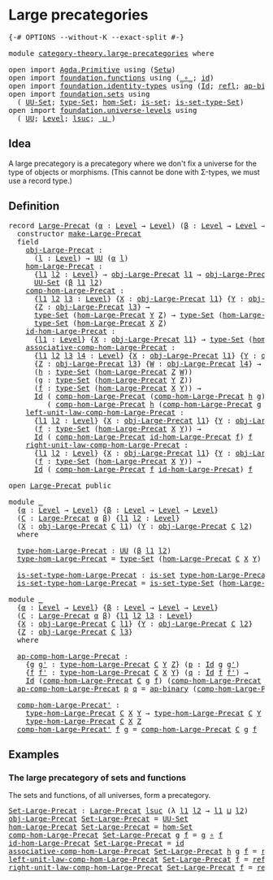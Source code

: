 # Large precategories

<pre class="Agda"><a id="32" class="Symbol">{-#</a> <a id="36" class="Keyword">OPTIONS</a> <a id="44" class="Pragma">--without-K</a> <a id="56" class="Pragma">--exact-split</a> <a id="70" class="Symbol">#-}</a>

<a id="75" class="Keyword">module</a> <a id="82" href="category-theory.large-precategories.html" class="Module">category-theory.large-precategories</a> <a id="118" class="Keyword">where</a>

<a id="125" class="Keyword">open</a> <a id="130" class="Keyword">import</a> <a id="137" href="Agda.Primitive.html" class="Module">Agda.Primitive</a> <a id="152" class="Keyword">using</a> <a id="158" class="Symbol">(</a><a id="159" href="Agda.Primitive.html#381" class="Primitive">Setω</a><a id="163" class="Symbol">)</a>
<a id="165" class="Keyword">open</a> <a id="170" class="Keyword">import</a> <a id="177" href="foundation.functions.html" class="Module">foundation.functions</a> <a id="198" class="Keyword">using</a> <a id="204" class="Symbol">(</a><a id="205" href="foundation-core.functions.html#407" class="Function Operator">_∘_</a><a id="208" class="Symbol">;</a> <a id="210" href="foundation-core.functions.html#309" class="Function">id</a><a id="212" class="Symbol">)</a>
<a id="214" class="Keyword">open</a> <a id="219" class="Keyword">import</a> <a id="226" href="foundation.identity-types.html" class="Module">foundation.identity-types</a> <a id="252" class="Keyword">using</a> <a id="258" class="Symbol">(</a><a id="259" href="foundation-core.identity-types.html#1754" class="Datatype">Id</a><a id="261" class="Symbol">;</a> <a id="263" href="foundation-core.identity-types.html#1807" class="InductiveConstructor">refl</a><a id="267" class="Symbol">;</a> <a id="269" href="foundation-core.identity-types.html#7437" class="Function">ap-binary</a><a id="278" class="Symbol">)</a>
<a id="280" class="Keyword">open</a> <a id="285" class="Keyword">import</a> <a id="292" href="foundation.sets.html" class="Module">foundation.sets</a> <a id="308" class="Keyword">using</a>
  <a id="316" class="Symbol">(</a> <a id="318" href="foundation-core.sets.html#1177" class="Function">UU-Set</a><a id="324" class="Symbol">;</a> <a id="326" href="foundation-core.sets.html#1291" class="Function">type-Set</a><a id="334" class="Symbol">;</a> <a id="336" href="foundation.sets.html#3908" class="Function">hom-Set</a><a id="343" class="Symbol">;</a> <a id="345" href="foundation-core.sets.html#1099" class="Function">is-set</a><a id="351" class="Symbol">;</a> <a id="353" href="foundation-core.sets.html#1342" class="Function">is-set-type-Set</a><a id="368" class="Symbol">)</a>
<a id="370" class="Keyword">open</a> <a id="375" class="Keyword">import</a> <a id="382" href="foundation.universe-levels.html" class="Module">foundation.universe-levels</a> <a id="409" class="Keyword">using</a>
  <a id="417" class="Symbol">(</a> <a id="419" href="foundation-core.universe-levels.html#222" class="Primitive">UU</a><a id="421" class="Symbol">;</a> <a id="423" href="Agda.Primitive.html#597" class="Postulate">Level</a><a id="428" class="Symbol">;</a> <a id="430" href="Agda.Primitive.html#780" class="Primitive">lsuc</a><a id="434" class="Symbol">;</a> <a id="436" href="Agda.Primitive.html#810" class="Primitive Operator">_⊔_</a><a id="439" class="Symbol">)</a>
</pre>
## Idea

A large precategory is a precategory where we don't fix a universe for the type of objects or morphisms. (This cannot be done with Σ-types, we must use a record type.)

## Definition

<pre class="Agda"><a id="647" class="Keyword">record</a> <a id="Large-Precat"></a><a id="654" href="category-theory.large-precategories.html#654" class="Record">Large-Precat</a> <a id="667" class="Symbol">(</a><a id="668" href="category-theory.large-precategories.html#668" class="Bound">α</a> <a id="670" class="Symbol">:</a> <a id="672" href="Agda.Primitive.html#597" class="Postulate">Level</a> <a id="678" class="Symbol">→</a> <a id="680" href="Agda.Primitive.html#597" class="Postulate">Level</a><a id="685" class="Symbol">)</a> <a id="687" class="Symbol">(</a><a id="688" href="category-theory.large-precategories.html#688" class="Bound">β</a> <a id="690" class="Symbol">:</a> <a id="692" href="Agda.Primitive.html#597" class="Postulate">Level</a> <a id="698" class="Symbol">→</a> <a id="700" href="Agda.Primitive.html#597" class="Postulate">Level</a> <a id="706" class="Symbol">→</a> <a id="708" href="Agda.Primitive.html#597" class="Postulate">Level</a><a id="713" class="Symbol">)</a> <a id="715" class="Symbol">:</a> <a id="717" href="Agda.Primitive.html#381" class="Primitive">Setω</a> <a id="722" class="Keyword">where</a>
  <a id="730" class="Keyword">constructor</a> <a id="make-Large-Precat"></a><a id="742" href="category-theory.large-precategories.html#742" class="InductiveConstructor">make-Large-Precat</a>
  <a id="762" class="Keyword">field</a>
    <a id="Large-Precat.obj-Large-Precat"></a><a id="772" href="category-theory.large-precategories.html#772" class="Field">obj-Large-Precat</a> <a id="789" class="Symbol">:</a>
      <a id="797" class="Symbol">(</a><a id="798" href="category-theory.large-precategories.html#798" class="Bound">l</a> <a id="800" class="Symbol">:</a> <a id="802" href="Agda.Primitive.html#597" class="Postulate">Level</a><a id="807" class="Symbol">)</a> <a id="809" class="Symbol">→</a> <a id="811" href="foundation-core.universe-levels.html#222" class="Primitive">UU</a> <a id="814" class="Symbol">(</a><a id="815" href="category-theory.large-precategories.html#668" class="Bound">α</a> <a id="817" href="category-theory.large-precategories.html#798" class="Bound">l</a><a id="818" class="Symbol">)</a>
    <a id="Large-Precat.hom-Large-Precat"></a><a id="824" href="category-theory.large-precategories.html#824" class="Field">hom-Large-Precat</a> <a id="841" class="Symbol">:</a>
      <a id="849" class="Symbol">{</a><a id="850" href="category-theory.large-precategories.html#850" class="Bound">l1</a> <a id="853" href="category-theory.large-precategories.html#853" class="Bound">l2</a> <a id="856" class="Symbol">:</a> <a id="858" href="Agda.Primitive.html#597" class="Postulate">Level</a><a id="863" class="Symbol">}</a> <a id="865" class="Symbol">→</a> <a id="867" href="category-theory.large-precategories.html#772" class="Field">obj-Large-Precat</a> <a id="884" href="category-theory.large-precategories.html#850" class="Bound">l1</a> <a id="887" class="Symbol">→</a> <a id="889" href="category-theory.large-precategories.html#772" class="Field">obj-Large-Precat</a> <a id="906" href="category-theory.large-precategories.html#853" class="Bound">l2</a> <a id="909" class="Symbol">→</a>
      <a id="917" href="foundation-core.sets.html#1177" class="Function">UU-Set</a> <a id="924" class="Symbol">(</a><a id="925" href="category-theory.large-precategories.html#688" class="Bound">β</a> <a id="927" href="category-theory.large-precategories.html#850" class="Bound">l1</a> <a id="930" href="category-theory.large-precategories.html#853" class="Bound">l2</a><a id="932" class="Symbol">)</a>
    <a id="Large-Precat.comp-hom-Large-Precat"></a><a id="938" href="category-theory.large-precategories.html#938" class="Field">comp-hom-Large-Precat</a> <a id="960" class="Symbol">:</a>
      <a id="968" class="Symbol">{</a><a id="969" href="category-theory.large-precategories.html#969" class="Bound">l1</a> <a id="972" href="category-theory.large-precategories.html#972" class="Bound">l2</a> <a id="975" href="category-theory.large-precategories.html#975" class="Bound">l3</a> <a id="978" class="Symbol">:</a> <a id="980" href="Agda.Primitive.html#597" class="Postulate">Level</a><a id="985" class="Symbol">}</a> <a id="987" class="Symbol">{</a><a id="988" href="category-theory.large-precategories.html#988" class="Bound">X</a> <a id="990" class="Symbol">:</a> <a id="992" href="category-theory.large-precategories.html#772" class="Field">obj-Large-Precat</a> <a id="1009" href="category-theory.large-precategories.html#969" class="Bound">l1</a><a id="1011" class="Symbol">}</a> <a id="1013" class="Symbol">{</a><a id="1014" href="category-theory.large-precategories.html#1014" class="Bound">Y</a> <a id="1016" class="Symbol">:</a> <a id="1018" href="category-theory.large-precategories.html#772" class="Field">obj-Large-Precat</a> <a id="1035" href="category-theory.large-precategories.html#972" class="Bound">l2</a><a id="1037" class="Symbol">}</a>
      <a id="1045" class="Symbol">{</a><a id="1046" href="category-theory.large-precategories.html#1046" class="Bound">Z</a> <a id="1048" class="Symbol">:</a> <a id="1050" href="category-theory.large-precategories.html#772" class="Field">obj-Large-Precat</a> <a id="1067" href="category-theory.large-precategories.html#975" class="Bound">l3</a><a id="1069" class="Symbol">}</a> <a id="1071" class="Symbol">→</a>
      <a id="1079" href="foundation-core.sets.html#1291" class="Function">type-Set</a> <a id="1088" class="Symbol">(</a><a id="1089" href="category-theory.large-precategories.html#824" class="Field">hom-Large-Precat</a> <a id="1106" href="category-theory.large-precategories.html#1014" class="Bound">Y</a> <a id="1108" href="category-theory.large-precategories.html#1046" class="Bound">Z</a><a id="1109" class="Symbol">)</a> <a id="1111" class="Symbol">→</a> <a id="1113" href="foundation-core.sets.html#1291" class="Function">type-Set</a> <a id="1122" class="Symbol">(</a><a id="1123" href="category-theory.large-precategories.html#824" class="Field">hom-Large-Precat</a> <a id="1140" href="category-theory.large-precategories.html#988" class="Bound">X</a> <a id="1142" href="category-theory.large-precategories.html#1014" class="Bound">Y</a><a id="1143" class="Symbol">)</a> <a id="1145" class="Symbol">→</a>
      <a id="1153" href="foundation-core.sets.html#1291" class="Function">type-Set</a> <a id="1162" class="Symbol">(</a><a id="1163" href="category-theory.large-precategories.html#824" class="Field">hom-Large-Precat</a> <a id="1180" href="category-theory.large-precategories.html#988" class="Bound">X</a> <a id="1182" href="category-theory.large-precategories.html#1046" class="Bound">Z</a><a id="1183" class="Symbol">)</a>
    <a id="Large-Precat.id-hom-Large-Precat"></a><a id="1189" href="category-theory.large-precategories.html#1189" class="Field">id-hom-Large-Precat</a> <a id="1209" class="Symbol">:</a>
      <a id="1217" class="Symbol">{</a><a id="1218" href="category-theory.large-precategories.html#1218" class="Bound">l1</a> <a id="1221" class="Symbol">:</a> <a id="1223" href="Agda.Primitive.html#597" class="Postulate">Level</a><a id="1228" class="Symbol">}</a> <a id="1230" class="Symbol">{</a><a id="1231" href="category-theory.large-precategories.html#1231" class="Bound">X</a> <a id="1233" class="Symbol">:</a> <a id="1235" href="category-theory.large-precategories.html#772" class="Field">obj-Large-Precat</a> <a id="1252" href="category-theory.large-precategories.html#1218" class="Bound">l1</a><a id="1254" class="Symbol">}</a> <a id="1256" class="Symbol">→</a> <a id="1258" href="foundation-core.sets.html#1291" class="Function">type-Set</a> <a id="1267" class="Symbol">(</a><a id="1268" href="category-theory.large-precategories.html#824" class="Field">hom-Large-Precat</a> <a id="1285" href="category-theory.large-precategories.html#1231" class="Bound">X</a> <a id="1287" href="category-theory.large-precategories.html#1231" class="Bound">X</a><a id="1288" class="Symbol">)</a>
    <a id="Large-Precat.associative-comp-hom-Large-Precat"></a><a id="1294" href="category-theory.large-precategories.html#1294" class="Field">associative-comp-hom-Large-Precat</a> <a id="1328" class="Symbol">:</a>
      <a id="1336" class="Symbol">{</a><a id="1337" href="category-theory.large-precategories.html#1337" class="Bound">l1</a> <a id="1340" href="category-theory.large-precategories.html#1340" class="Bound">l2</a> <a id="1343" href="category-theory.large-precategories.html#1343" class="Bound">l3</a> <a id="1346" href="category-theory.large-precategories.html#1346" class="Bound">l4</a> <a id="1349" class="Symbol">:</a> <a id="1351" href="Agda.Primitive.html#597" class="Postulate">Level</a><a id="1356" class="Symbol">}</a> <a id="1358" class="Symbol">{</a><a id="1359" href="category-theory.large-precategories.html#1359" class="Bound">X</a> <a id="1361" class="Symbol">:</a> <a id="1363" href="category-theory.large-precategories.html#772" class="Field">obj-Large-Precat</a> <a id="1380" href="category-theory.large-precategories.html#1337" class="Bound">l1</a><a id="1382" class="Symbol">}</a> <a id="1384" class="Symbol">{</a><a id="1385" href="category-theory.large-precategories.html#1385" class="Bound">Y</a> <a id="1387" class="Symbol">:</a> <a id="1389" href="category-theory.large-precategories.html#772" class="Field">obj-Large-Precat</a> <a id="1406" href="category-theory.large-precategories.html#1340" class="Bound">l2</a><a id="1408" class="Symbol">}</a>
      <a id="1416" class="Symbol">{</a><a id="1417" href="category-theory.large-precategories.html#1417" class="Bound">Z</a> <a id="1419" class="Symbol">:</a> <a id="1421" href="category-theory.large-precategories.html#772" class="Field">obj-Large-Precat</a> <a id="1438" href="category-theory.large-precategories.html#1343" class="Bound">l3</a><a id="1440" class="Symbol">}</a> <a id="1442" class="Symbol">{</a><a id="1443" href="category-theory.large-precategories.html#1443" class="Bound">W</a> <a id="1445" class="Symbol">:</a> <a id="1447" href="category-theory.large-precategories.html#772" class="Field">obj-Large-Precat</a> <a id="1464" href="category-theory.large-precategories.html#1346" class="Bound">l4</a><a id="1466" class="Symbol">}</a> <a id="1468" class="Symbol">→</a>
      <a id="1476" class="Symbol">(</a><a id="1477" href="category-theory.large-precategories.html#1477" class="Bound">h</a> <a id="1479" class="Symbol">:</a> <a id="1481" href="foundation-core.sets.html#1291" class="Function">type-Set</a> <a id="1490" class="Symbol">(</a><a id="1491" href="category-theory.large-precategories.html#824" class="Field">hom-Large-Precat</a> <a id="1508" href="category-theory.large-precategories.html#1417" class="Bound">Z</a> <a id="1510" href="category-theory.large-precategories.html#1443" class="Bound">W</a><a id="1511" class="Symbol">))</a>
      <a id="1520" class="Symbol">(</a><a id="1521" href="category-theory.large-precategories.html#1521" class="Bound">g</a> <a id="1523" class="Symbol">:</a> <a id="1525" href="foundation-core.sets.html#1291" class="Function">type-Set</a> <a id="1534" class="Symbol">(</a><a id="1535" href="category-theory.large-precategories.html#824" class="Field">hom-Large-Precat</a> <a id="1552" href="category-theory.large-precategories.html#1385" class="Bound">Y</a> <a id="1554" href="category-theory.large-precategories.html#1417" class="Bound">Z</a><a id="1555" class="Symbol">))</a>
      <a id="1564" class="Symbol">(</a><a id="1565" href="category-theory.large-precategories.html#1565" class="Bound">f</a> <a id="1567" class="Symbol">:</a> <a id="1569" href="foundation-core.sets.html#1291" class="Function">type-Set</a> <a id="1578" class="Symbol">(</a><a id="1579" href="category-theory.large-precategories.html#824" class="Field">hom-Large-Precat</a> <a id="1596" href="category-theory.large-precategories.html#1359" class="Bound">X</a> <a id="1598" href="category-theory.large-precategories.html#1385" class="Bound">Y</a><a id="1599" class="Symbol">))</a> <a id="1602" class="Symbol">→</a>
      <a id="1610" href="foundation-core.identity-types.html#1754" class="Datatype">Id</a> <a id="1613" class="Symbol">(</a> <a id="1615" href="category-theory.large-precategories.html#938" class="Field">comp-hom-Large-Precat</a> <a id="1637" class="Symbol">(</a><a id="1638" href="category-theory.large-precategories.html#938" class="Field">comp-hom-Large-Precat</a> <a id="1660" href="category-theory.large-precategories.html#1477" class="Bound">h</a> <a id="1662" href="category-theory.large-precategories.html#1521" class="Bound">g</a><a id="1663" class="Symbol">)</a> <a id="1665" href="category-theory.large-precategories.html#1565" class="Bound">f</a><a id="1666" class="Symbol">)</a>
         <a id="1677" class="Symbol">(</a> <a id="1679" href="category-theory.large-precategories.html#938" class="Field">comp-hom-Large-Precat</a> <a id="1701" href="category-theory.large-precategories.html#1477" class="Bound">h</a> <a id="1703" class="Symbol">(</a><a id="1704" href="category-theory.large-precategories.html#938" class="Field">comp-hom-Large-Precat</a> <a id="1726" href="category-theory.large-precategories.html#1521" class="Bound">g</a> <a id="1728" href="category-theory.large-precategories.html#1565" class="Bound">f</a><a id="1729" class="Symbol">))</a>
    <a id="Large-Precat.left-unit-law-comp-hom-Large-Precat"></a><a id="1736" href="category-theory.large-precategories.html#1736" class="Field">left-unit-law-comp-hom-Large-Precat</a> <a id="1772" class="Symbol">:</a>
      <a id="1780" class="Symbol">{</a><a id="1781" href="category-theory.large-precategories.html#1781" class="Bound">l1</a> <a id="1784" href="category-theory.large-precategories.html#1784" class="Bound">l2</a> <a id="1787" class="Symbol">:</a> <a id="1789" href="Agda.Primitive.html#597" class="Postulate">Level</a><a id="1794" class="Symbol">}</a> <a id="1796" class="Symbol">{</a><a id="1797" href="category-theory.large-precategories.html#1797" class="Bound">X</a> <a id="1799" class="Symbol">:</a> <a id="1801" href="category-theory.large-precategories.html#772" class="Field">obj-Large-Precat</a> <a id="1818" href="category-theory.large-precategories.html#1781" class="Bound">l1</a><a id="1820" class="Symbol">}</a> <a id="1822" class="Symbol">{</a><a id="1823" href="category-theory.large-precategories.html#1823" class="Bound">Y</a> <a id="1825" class="Symbol">:</a> <a id="1827" href="category-theory.large-precategories.html#772" class="Field">obj-Large-Precat</a> <a id="1844" href="category-theory.large-precategories.html#1784" class="Bound">l2</a><a id="1846" class="Symbol">}</a>
      <a id="1854" class="Symbol">(</a><a id="1855" href="category-theory.large-precategories.html#1855" class="Bound">f</a> <a id="1857" class="Symbol">:</a> <a id="1859" href="foundation-core.sets.html#1291" class="Function">type-Set</a> <a id="1868" class="Symbol">(</a><a id="1869" href="category-theory.large-precategories.html#824" class="Field">hom-Large-Precat</a> <a id="1886" href="category-theory.large-precategories.html#1797" class="Bound">X</a> <a id="1888" href="category-theory.large-precategories.html#1823" class="Bound">Y</a><a id="1889" class="Symbol">))</a> <a id="1892" class="Symbol">→</a>
      <a id="1900" href="foundation-core.identity-types.html#1754" class="Datatype">Id</a> <a id="1903" class="Symbol">(</a> <a id="1905" href="category-theory.large-precategories.html#938" class="Field">comp-hom-Large-Precat</a> <a id="1927" href="category-theory.large-precategories.html#1189" class="Field">id-hom-Large-Precat</a> <a id="1947" href="category-theory.large-precategories.html#1855" class="Bound">f</a><a id="1948" class="Symbol">)</a> <a id="1950" href="category-theory.large-precategories.html#1855" class="Bound">f</a>
    <a id="Large-Precat.right-unit-law-comp-hom-Large-Precat"></a><a id="1956" href="category-theory.large-precategories.html#1956" class="Field">right-unit-law-comp-hom-Large-Precat</a> <a id="1993" class="Symbol">:</a>
      <a id="2001" class="Symbol">{</a><a id="2002" href="category-theory.large-precategories.html#2002" class="Bound">l1</a> <a id="2005" href="category-theory.large-precategories.html#2005" class="Bound">l2</a> <a id="2008" class="Symbol">:</a> <a id="2010" href="Agda.Primitive.html#597" class="Postulate">Level</a><a id="2015" class="Symbol">}</a> <a id="2017" class="Symbol">{</a><a id="2018" href="category-theory.large-precategories.html#2018" class="Bound">X</a> <a id="2020" class="Symbol">:</a> <a id="2022" href="category-theory.large-precategories.html#772" class="Field">obj-Large-Precat</a> <a id="2039" href="category-theory.large-precategories.html#2002" class="Bound">l1</a><a id="2041" class="Symbol">}</a> <a id="2043" class="Symbol">{</a><a id="2044" href="category-theory.large-precategories.html#2044" class="Bound">Y</a> <a id="2046" class="Symbol">:</a> <a id="2048" href="category-theory.large-precategories.html#772" class="Field">obj-Large-Precat</a> <a id="2065" href="category-theory.large-precategories.html#2005" class="Bound">l2</a><a id="2067" class="Symbol">}</a>
      <a id="2075" class="Symbol">(</a><a id="2076" href="category-theory.large-precategories.html#2076" class="Bound">f</a> <a id="2078" class="Symbol">:</a> <a id="2080" href="foundation-core.sets.html#1291" class="Function">type-Set</a> <a id="2089" class="Symbol">(</a><a id="2090" href="category-theory.large-precategories.html#824" class="Field">hom-Large-Precat</a> <a id="2107" href="category-theory.large-precategories.html#2018" class="Bound">X</a> <a id="2109" href="category-theory.large-precategories.html#2044" class="Bound">Y</a><a id="2110" class="Symbol">))</a> <a id="2113" class="Symbol">→</a>
      <a id="2121" href="foundation-core.identity-types.html#1754" class="Datatype">Id</a> <a id="2124" class="Symbol">(</a> <a id="2126" href="category-theory.large-precategories.html#938" class="Field">comp-hom-Large-Precat</a> <a id="2148" href="category-theory.large-precategories.html#2076" class="Bound">f</a> <a id="2150" href="category-theory.large-precategories.html#1189" class="Field">id-hom-Large-Precat</a><a id="2169" class="Symbol">)</a> <a id="2171" href="category-theory.large-precategories.html#2076" class="Bound">f</a>

<a id="2174" class="Keyword">open</a> <a id="2179" href="category-theory.large-precategories.html#654" class="Module">Large-Precat</a> <a id="2192" class="Keyword">public</a>

<a id="2200" class="Keyword">module</a> <a id="2207" href="category-theory.large-precategories.html#2207" class="Module">_</a>
  <a id="2211" class="Symbol">{</a><a id="2212" href="category-theory.large-precategories.html#2212" class="Bound">α</a> <a id="2214" class="Symbol">:</a> <a id="2216" href="Agda.Primitive.html#597" class="Postulate">Level</a> <a id="2222" class="Symbol">→</a> <a id="2224" href="Agda.Primitive.html#597" class="Postulate">Level</a><a id="2229" class="Symbol">}</a> <a id="2231" class="Symbol">{</a><a id="2232" href="category-theory.large-precategories.html#2232" class="Bound">β</a> <a id="2234" class="Symbol">:</a> <a id="2236" href="Agda.Primitive.html#597" class="Postulate">Level</a> <a id="2242" class="Symbol">→</a> <a id="2244" href="Agda.Primitive.html#597" class="Postulate">Level</a> <a id="2250" class="Symbol">→</a> <a id="2252" href="Agda.Primitive.html#597" class="Postulate">Level</a><a id="2257" class="Symbol">}</a>
  <a id="2261" class="Symbol">(</a><a id="2262" href="category-theory.large-precategories.html#2262" class="Bound">C</a> <a id="2264" class="Symbol">:</a> <a id="2266" href="category-theory.large-precategories.html#654" class="Record">Large-Precat</a> <a id="2279" href="category-theory.large-precategories.html#2212" class="Bound">α</a> <a id="2281" href="category-theory.large-precategories.html#2232" class="Bound">β</a><a id="2282" class="Symbol">)</a> <a id="2284" class="Symbol">{</a><a id="2285" href="category-theory.large-precategories.html#2285" class="Bound">l1</a> <a id="2288" href="category-theory.large-precategories.html#2288" class="Bound">l2</a> <a id="2291" class="Symbol">:</a> <a id="2293" href="Agda.Primitive.html#597" class="Postulate">Level</a><a id="2298" class="Symbol">}</a>
  <a id="2302" class="Symbol">(</a><a id="2303" href="category-theory.large-precategories.html#2303" class="Bound">X</a> <a id="2305" class="Symbol">:</a> <a id="2307" href="category-theory.large-precategories.html#772" class="Field">obj-Large-Precat</a> <a id="2324" href="category-theory.large-precategories.html#2262" class="Bound">C</a> <a id="2326" href="category-theory.large-precategories.html#2285" class="Bound">l1</a><a id="2328" class="Symbol">)</a> <a id="2330" class="Symbol">(</a><a id="2331" href="category-theory.large-precategories.html#2331" class="Bound">Y</a> <a id="2333" class="Symbol">:</a> <a id="2335" href="category-theory.large-precategories.html#772" class="Field">obj-Large-Precat</a> <a id="2352" href="category-theory.large-precategories.html#2262" class="Bound">C</a> <a id="2354" href="category-theory.large-precategories.html#2288" class="Bound">l2</a><a id="2356" class="Symbol">)</a>
  <a id="2360" class="Keyword">where</a>

  <a id="2369" href="category-theory.large-precategories.html#2369" class="Function">type-hom-Large-Precat</a> <a id="2391" class="Symbol">:</a> <a id="2393" href="foundation-core.universe-levels.html#222" class="Primitive">UU</a> <a id="2396" class="Symbol">(</a><a id="2397" href="category-theory.large-precategories.html#2232" class="Bound">β</a> <a id="2399" href="category-theory.large-precategories.html#2285" class="Bound">l1</a> <a id="2402" href="category-theory.large-precategories.html#2288" class="Bound">l2</a><a id="2404" class="Symbol">)</a>
  <a id="2408" href="category-theory.large-precategories.html#2369" class="Function">type-hom-Large-Precat</a> <a id="2430" class="Symbol">=</a> <a id="2432" href="foundation-core.sets.html#1291" class="Function">type-Set</a> <a id="2441" class="Symbol">(</a><a id="2442" href="category-theory.large-precategories.html#824" class="Field">hom-Large-Precat</a> <a id="2459" href="category-theory.large-precategories.html#2262" class="Bound">C</a> <a id="2461" href="category-theory.large-precategories.html#2303" class="Bound">X</a> <a id="2463" href="category-theory.large-precategories.html#2331" class="Bound">Y</a><a id="2464" class="Symbol">)</a>

  <a id="2469" href="category-theory.large-precategories.html#2469" class="Function">is-set-type-hom-Large-Precat</a> <a id="2498" class="Symbol">:</a> <a id="2500" href="foundation-core.sets.html#1099" class="Function">is-set</a> <a id="2507" href="category-theory.large-precategories.html#2369" class="Function">type-hom-Large-Precat</a>
  <a id="2531" href="category-theory.large-precategories.html#2469" class="Function">is-set-type-hom-Large-Precat</a> <a id="2560" class="Symbol">=</a> <a id="2562" href="foundation-core.sets.html#1342" class="Function">is-set-type-Set</a> <a id="2578" class="Symbol">(</a><a id="2579" href="category-theory.large-precategories.html#824" class="Field">hom-Large-Precat</a> <a id="2596" href="category-theory.large-precategories.html#2262" class="Bound">C</a> <a id="2598" href="category-theory.large-precategories.html#2303" class="Bound">X</a> <a id="2600" href="category-theory.large-precategories.html#2331" class="Bound">Y</a><a id="2601" class="Symbol">)</a>

<a id="2604" class="Keyword">module</a> <a id="2611" href="category-theory.large-precategories.html#2611" class="Module">_</a>
  <a id="2615" class="Symbol">{</a><a id="2616" href="category-theory.large-precategories.html#2616" class="Bound">α</a> <a id="2618" class="Symbol">:</a> <a id="2620" href="Agda.Primitive.html#597" class="Postulate">Level</a> <a id="2626" class="Symbol">→</a> <a id="2628" href="Agda.Primitive.html#597" class="Postulate">Level</a><a id="2633" class="Symbol">}</a> <a id="2635" class="Symbol">{</a><a id="2636" href="category-theory.large-precategories.html#2636" class="Bound">β</a> <a id="2638" class="Symbol">:</a> <a id="2640" href="Agda.Primitive.html#597" class="Postulate">Level</a> <a id="2646" class="Symbol">→</a> <a id="2648" href="Agda.Primitive.html#597" class="Postulate">Level</a> <a id="2654" class="Symbol">→</a> <a id="2656" href="Agda.Primitive.html#597" class="Postulate">Level</a><a id="2661" class="Symbol">}</a>
  <a id="2665" class="Symbol">(</a><a id="2666" href="category-theory.large-precategories.html#2666" class="Bound">C</a> <a id="2668" class="Symbol">:</a> <a id="2670" href="category-theory.large-precategories.html#654" class="Record">Large-Precat</a> <a id="2683" href="category-theory.large-precategories.html#2616" class="Bound">α</a> <a id="2685" href="category-theory.large-precategories.html#2636" class="Bound">β</a><a id="2686" class="Symbol">)</a> <a id="2688" class="Symbol">{</a><a id="2689" href="category-theory.large-precategories.html#2689" class="Bound">l1</a> <a id="2692" href="category-theory.large-precategories.html#2692" class="Bound">l2</a> <a id="2695" href="category-theory.large-precategories.html#2695" class="Bound">l3</a> <a id="2698" class="Symbol">:</a> <a id="2700" href="Agda.Primitive.html#597" class="Postulate">Level</a><a id="2705" class="Symbol">}</a>
  <a id="2709" class="Symbol">{</a><a id="2710" href="category-theory.large-precategories.html#2710" class="Bound">X</a> <a id="2712" class="Symbol">:</a> <a id="2714" href="category-theory.large-precategories.html#772" class="Field">obj-Large-Precat</a> <a id="2731" href="category-theory.large-precategories.html#2666" class="Bound">C</a> <a id="2733" href="category-theory.large-precategories.html#2689" class="Bound">l1</a><a id="2735" class="Symbol">}</a> <a id="2737" class="Symbol">{</a><a id="2738" href="category-theory.large-precategories.html#2738" class="Bound">Y</a> <a id="2740" class="Symbol">:</a> <a id="2742" href="category-theory.large-precategories.html#772" class="Field">obj-Large-Precat</a> <a id="2759" href="category-theory.large-precategories.html#2666" class="Bound">C</a> <a id="2761" href="category-theory.large-precategories.html#2692" class="Bound">l2</a><a id="2763" class="Symbol">}</a>
  <a id="2767" class="Symbol">{</a><a id="2768" href="category-theory.large-precategories.html#2768" class="Bound">Z</a> <a id="2770" class="Symbol">:</a> <a id="2772" href="category-theory.large-precategories.html#772" class="Field">obj-Large-Precat</a> <a id="2789" href="category-theory.large-precategories.html#2666" class="Bound">C</a> <a id="2791" href="category-theory.large-precategories.html#2695" class="Bound">l3</a><a id="2793" class="Symbol">}</a>
  <a id="2797" class="Keyword">where</a>

  <a id="2806" href="category-theory.large-precategories.html#2806" class="Function">ap-comp-hom-Large-Precat</a> <a id="2831" class="Symbol">:</a>
    <a id="2837" class="Symbol">{</a><a id="2838" href="category-theory.large-precategories.html#2838" class="Bound">g</a> <a id="2840" href="category-theory.large-precategories.html#2840" class="Bound">g&#39;</a> <a id="2843" class="Symbol">:</a> <a id="2845" href="category-theory.large-precategories.html#2369" class="Function">type-hom-Large-Precat</a> <a id="2867" href="category-theory.large-precategories.html#2666" class="Bound">C</a> <a id="2869" href="category-theory.large-precategories.html#2738" class="Bound">Y</a> <a id="2871" href="category-theory.large-precategories.html#2768" class="Bound">Z</a><a id="2872" class="Symbol">}</a> <a id="2874" class="Symbol">(</a><a id="2875" href="category-theory.large-precategories.html#2875" class="Bound">p</a> <a id="2877" class="Symbol">:</a> <a id="2879" href="foundation-core.identity-types.html#1754" class="Datatype">Id</a> <a id="2882" href="category-theory.large-precategories.html#2838" class="Bound">g</a> <a id="2884" href="category-theory.large-precategories.html#2840" class="Bound">g&#39;</a><a id="2886" class="Symbol">)</a>
    <a id="2892" class="Symbol">{</a><a id="2893" href="category-theory.large-precategories.html#2893" class="Bound">f</a> <a id="2895" href="category-theory.large-precategories.html#2895" class="Bound">f&#39;</a> <a id="2898" class="Symbol">:</a> <a id="2900" href="category-theory.large-precategories.html#2369" class="Function">type-hom-Large-Precat</a> <a id="2922" href="category-theory.large-precategories.html#2666" class="Bound">C</a> <a id="2924" href="category-theory.large-precategories.html#2710" class="Bound">X</a> <a id="2926" href="category-theory.large-precategories.html#2738" class="Bound">Y</a><a id="2927" class="Symbol">}</a> <a id="2929" class="Symbol">(</a><a id="2930" href="category-theory.large-precategories.html#2930" class="Bound">q</a> <a id="2932" class="Symbol">:</a> <a id="2934" href="foundation-core.identity-types.html#1754" class="Datatype">Id</a> <a id="2937" href="category-theory.large-precategories.html#2893" class="Bound">f</a> <a id="2939" href="category-theory.large-precategories.html#2895" class="Bound">f&#39;</a><a id="2941" class="Symbol">)</a> <a id="2943" class="Symbol">→</a>
    <a id="2949" href="foundation-core.identity-types.html#1754" class="Datatype">Id</a> <a id="2952" class="Symbol">(</a><a id="2953" href="category-theory.large-precategories.html#938" class="Field">comp-hom-Large-Precat</a> <a id="2975" href="category-theory.large-precategories.html#2666" class="Bound">C</a> <a id="2977" href="category-theory.large-precategories.html#2838" class="Bound">g</a> <a id="2979" href="category-theory.large-precategories.html#2893" class="Bound">f</a><a id="2980" class="Symbol">)</a> <a id="2982" class="Symbol">(</a><a id="2983" href="category-theory.large-precategories.html#938" class="Field">comp-hom-Large-Precat</a> <a id="3005" href="category-theory.large-precategories.html#2666" class="Bound">C</a> <a id="3007" href="category-theory.large-precategories.html#2840" class="Bound">g&#39;</a> <a id="3010" href="category-theory.large-precategories.html#2895" class="Bound">f&#39;</a><a id="3012" class="Symbol">)</a>
  <a id="3016" href="category-theory.large-precategories.html#2806" class="Function">ap-comp-hom-Large-Precat</a> <a id="3041" href="category-theory.large-precategories.html#3041" class="Bound">p</a> <a id="3043" href="category-theory.large-precategories.html#3043" class="Bound">q</a> <a id="3045" class="Symbol">=</a> <a id="3047" href="foundation-core.identity-types.html#7437" class="Function">ap-binary</a> <a id="3057" class="Symbol">(</a><a id="3058" href="category-theory.large-precategories.html#938" class="Field">comp-hom-Large-Precat</a> <a id="3080" href="category-theory.large-precategories.html#2666" class="Bound">C</a><a id="3081" class="Symbol">)</a> <a id="3083" href="category-theory.large-precategories.html#3041" class="Bound">p</a> <a id="3085" href="category-theory.large-precategories.html#3043" class="Bound">q</a>

  <a id="3090" href="category-theory.large-precategories.html#3090" class="Function">comp-hom-Large-Precat&#39;</a> <a id="3113" class="Symbol">:</a>
    <a id="3119" href="category-theory.large-precategories.html#2369" class="Function">type-hom-Large-Precat</a> <a id="3141" href="category-theory.large-precategories.html#2666" class="Bound">C</a> <a id="3143" href="category-theory.large-precategories.html#2710" class="Bound">X</a> <a id="3145" href="category-theory.large-precategories.html#2738" class="Bound">Y</a> <a id="3147" class="Symbol">→</a> <a id="3149" href="category-theory.large-precategories.html#2369" class="Function">type-hom-Large-Precat</a> <a id="3171" href="category-theory.large-precategories.html#2666" class="Bound">C</a> <a id="3173" href="category-theory.large-precategories.html#2738" class="Bound">Y</a> <a id="3175" href="category-theory.large-precategories.html#2768" class="Bound">Z</a> <a id="3177" class="Symbol">→</a>
    <a id="3183" href="category-theory.large-precategories.html#2369" class="Function">type-hom-Large-Precat</a> <a id="3205" href="category-theory.large-precategories.html#2666" class="Bound">C</a> <a id="3207" href="category-theory.large-precategories.html#2710" class="Bound">X</a> <a id="3209" href="category-theory.large-precategories.html#2768" class="Bound">Z</a>
  <a id="3213" href="category-theory.large-precategories.html#3090" class="Function">comp-hom-Large-Precat&#39;</a> <a id="3236" href="category-theory.large-precategories.html#3236" class="Bound">f</a> <a id="3238" href="category-theory.large-precategories.html#3238" class="Bound">g</a> <a id="3240" class="Symbol">=</a> <a id="3242" href="category-theory.large-precategories.html#938" class="Field">comp-hom-Large-Precat</a> <a id="3264" href="category-theory.large-precategories.html#2666" class="Bound">C</a> <a id="3266" href="category-theory.large-precategories.html#3238" class="Bound">g</a> <a id="3268" href="category-theory.large-precategories.html#3236" class="Bound">f</a>
</pre>
## Examples

### The large precategory of sets and functions

The sets and functions, of all universes, form a precategory.

<pre class="Agda"><a id="Set-Large-Precat"></a><a id="3408" href="category-theory.large-precategories.html#3408" class="Function">Set-Large-Precat</a> <a id="3425" class="Symbol">:</a> <a id="3427" href="category-theory.large-precategories.html#654" class="Record">Large-Precat</a> <a id="3440" href="Agda.Primitive.html#780" class="Primitive">lsuc</a> <a id="3445" class="Symbol">(λ</a> <a id="3448" href="category-theory.large-precategories.html#3448" class="Bound">l1</a> <a id="3451" href="category-theory.large-precategories.html#3451" class="Bound">l2</a> <a id="3454" class="Symbol">→</a> <a id="3456" href="category-theory.large-precategories.html#3448" class="Bound">l1</a> <a id="3459" href="Agda.Primitive.html#810" class="Primitive Operator">⊔</a> <a id="3461" href="category-theory.large-precategories.html#3451" class="Bound">l2</a><a id="3463" class="Symbol">)</a>
<a id="3465" href="category-theory.large-precategories.html#772" class="Field">obj-Large-Precat</a> <a id="3482" href="category-theory.large-precategories.html#3408" class="Function">Set-Large-Precat</a> <a id="3499" class="Symbol">=</a> <a id="3501" href="foundation-core.sets.html#1177" class="Function">UU-Set</a>
<a id="3508" href="category-theory.large-precategories.html#824" class="Field">hom-Large-Precat</a> <a id="3525" href="category-theory.large-precategories.html#3408" class="Function">Set-Large-Precat</a> <a id="3542" class="Symbol">=</a> <a id="3544" href="foundation.sets.html#3908" class="Function">hom-Set</a>
<a id="3552" href="category-theory.large-precategories.html#938" class="Field">comp-hom-Large-Precat</a> <a id="3574" href="category-theory.large-precategories.html#3408" class="Function">Set-Large-Precat</a> <a id="3591" href="category-theory.large-precategories.html#3591" class="Bound">g</a> <a id="3593" href="category-theory.large-precategories.html#3593" class="Bound">f</a> <a id="3595" class="Symbol">=</a> <a id="3597" href="category-theory.large-precategories.html#3591" class="Bound">g</a> <a id="3599" href="foundation-core.functions.html#407" class="Function Operator">∘</a> <a id="3601" href="category-theory.large-precategories.html#3593" class="Bound">f</a>
<a id="3603" href="category-theory.large-precategories.html#1189" class="Field">id-hom-Large-Precat</a> <a id="3623" href="category-theory.large-precategories.html#3408" class="Function">Set-Large-Precat</a> <a id="3640" class="Symbol">=</a> <a id="3642" href="foundation-core.functions.html#309" class="Function">id</a>
<a id="3645" href="category-theory.large-precategories.html#1294" class="Field">associative-comp-hom-Large-Precat</a> <a id="3679" href="category-theory.large-precategories.html#3408" class="Function">Set-Large-Precat</a> <a id="3696" href="category-theory.large-precategories.html#3696" class="Bound">h</a> <a id="3698" href="category-theory.large-precategories.html#3698" class="Bound">g</a> <a id="3700" href="category-theory.large-precategories.html#3700" class="Bound">f</a> <a id="3702" class="Symbol">=</a> <a id="3704" href="foundation-core.identity-types.html#1807" class="InductiveConstructor">refl</a>
<a id="3709" href="category-theory.large-precategories.html#1736" class="Field">left-unit-law-comp-hom-Large-Precat</a> <a id="3745" href="category-theory.large-precategories.html#3408" class="Function">Set-Large-Precat</a> <a id="3762" href="category-theory.large-precategories.html#3762" class="Bound">f</a> <a id="3764" class="Symbol">=</a> <a id="3766" href="foundation-core.identity-types.html#1807" class="InductiveConstructor">refl</a>
<a id="3771" href="category-theory.large-precategories.html#1956" class="Field">right-unit-law-comp-hom-Large-Precat</a> <a id="3808" href="category-theory.large-precategories.html#3408" class="Function">Set-Large-Precat</a> <a id="3825" href="category-theory.large-precategories.html#3825" class="Bound">f</a> <a id="3827" class="Symbol">=</a> <a id="3829" href="foundation-core.identity-types.html#1807" class="InductiveConstructor">refl</a>
</pre>